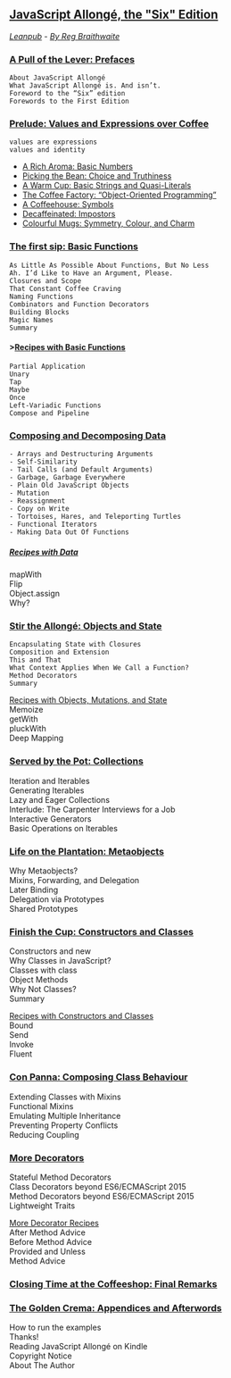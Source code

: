 ## [JavaScript Allongé, the "Six" Edition](https://github.com/raganwald/javascript-allonge-six) 
*[Leanpub](https://leanpub.com/javascriptallongesix/read#leanpub-auto-about-javascript-allong) - [By Reg Braithwaite](https://github.com/raganwald)*
### [A Pull of the Lever: Prefaces](markdown/book_1_preface.md)   
    About JavaScript Allongé   
    What JavaScript Allongé is. And isn’t.   
    Foreword to the “Six” edition   
    Forewords to the First Edition
### [Prelude: Values and Expressions over Coffee](markdown/book_2_prelude.md)   
    values are expressions   
    values and identity   
* [A Rich Aroma: Basic Numbers](markdown/sub_0_numbers.md)   
* [Picking the Bean: Choice and Truthiness](markdown/sub_1_choice.md)  
* [A Warm Cup: Basic Strings and Quasi-Literals](markdown/sub_2_strings.md)  
* [The Coffee Factory: “Object-Oriented Programming”](markdown/sub_3_oop.md)  
* [A Coffeehouse: Symbols](markdown/sub_4_symbols.md)  
* [Decaffeinated: Impostors](markdown/sub_5_impostors.md)  
* [Colourful Mugs: Symmetry, Colour, and Charm](markdown/sub_6_colours.md) 
### [The first sip: Basic Functions](markdown/main_0_functions.md)   
	As Little As Possible About Functions, But No Less   
	Ah. I’d Like to Have an Argument, Please.   
	Closures and Scope   
	That Constant Coffee Craving   
	Naming Functions   
	Combinators and Function Decorators   
	Building Blocks   
	Magic Names   
	Summary   
#### >[Recipes with Basic Functions](markdown/main_0r_functions.md)   
	Partial Application   
	Unary   
	Tap   
	Maybe   
	Once   
	Left-Variadic Functions   
	Compose and Pipeline   
### [Composing and Decomposing Data](markdown/main_1_Composing.md)   
	- Arrays and Destructuring Arguments   
	- Self-Similarity   
	- Tail Calls (and Default Arguments)   
	- Garbage, Garbage Everywhere   
	- Plain Old JavaScript Objects   
	- Mutation   
	- Reassignment   
	- Copy on Write   
	- Tortoises, Hares, and Teleporting Turtles   
	- Functional Iterators   
	- Making Data Out Of Functions   
##### [Recipes with Data](markdown/main_1r_Composing.md)   
mapWith   
Flip   
Object.assign   
Why?   
### [Stir the Allongé: Objects and State](markdown/main_2_objects.md)   
	Encapsulating State with Closures   
	Composition and Extension   
	This and That   
	What Context Applies When We Call a Function?   
	Method Decorators   
	Summary   

[Recipes with Objects, Mutations, and State](markdown/main_2r_objects.md)   
Memoize   
getWith   
pluckWith   
Deep Mapping   
### [Served by the Pot: Collections](markdown/main_3_collections.md)   
Iteration and Iterables   
Generating Iterables   
Lazy and Eager Collections   
Interlude: The Carpenter Interviews for a Job   
Interactive Generators   
Basic Operations on Iterables   
### [Life on the Plantation: Metaobjects](markdown/main_4_metaobjects.md)   
Why Metaobjects?   
Mixins, Forwarding, and Delegation      
Later Binding    
Delegation via Prototypes   
Shared Prototypes   
### [Finish the Cup: Constructors and Classes](markdown/main_5_constructors.md)   
Constructors and new   
Why Classes in JavaScript?   
Classes with class   
Object Methods   
Why Not Classes?   
Summary   

[Recipes with Constructors and Classes](markdown/main_5r_constructors.md)   
Bound   
Send   
Invoke   
Fluent   
### [Con Panna: Composing Class Behaviour](markdown/main_6_classes.md)   
Extending Classes with Mixins   
Functional Mixins   
Emulating Multiple Inheritance   
Preventing Property Conflicts   
Reducing Coupling   
### [More Decorators](markdown/main_7_dedorators.md)   
Stateful Method Decorators   
Class Decorators beyond ES6/ECMAScript 2015   
Method Decorators beyond ES6/ECMAScript 2015   
Lightweight Traits   

[More Decorator Recipes](markdown/main_7r_dedorators.md)   
After Method Advice   
Before Method Advice   
Provided and Unless   
Method Advice   
### [Closing Time at the Coffeeshop: Final Remarks](markdown/book_3_closing-time.md)   
### [The Golden Crema: Appendices and Afterwords](markdown/book_4_appendices.md)   
How to run the examples   
Thanks!   
Reading JavaScript Allongé on Kindle   
Copyright Notice   
About The Author   

